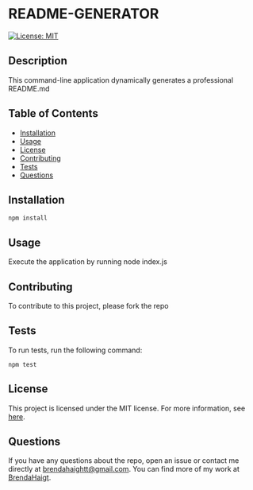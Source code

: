 # README-GENERATOR

[![License: MIT](https://img.shields.io/badge/License-MIT-yellow.svg)](https://opensource.org/licenses/MIT)

## Description

This command-line application dynamically generates a professional README.md

## Table of Contents

- [Installation](#installation)
- [Usage](#usage)
- [License](#license)
- [Contributing](#contributing)
- [Tests](#tests)
- [Questions](#questions)

## Installation

```
npm install
```

## Usage

Execute the application by running node index.js

## Contributing

To contribute to this project, please fork the repo

## Tests

To run tests, run the following command:

```
npm test
```

## License

This project is licensed under the MIT license. For more information, see [here](https://opensource.org/licenses/MIT).

## Questions

If you have any questions about the repo, open an issue or contact me directly at brendahaightt@gmail.com. You can find more of my work at [BrendaHaigt](https://github.com/BrendaHaigt/).
